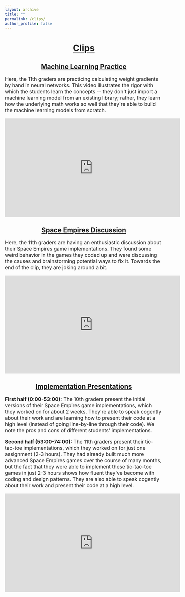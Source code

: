 ```yaml
---
layout: archive
title: ""
permalink: /clips/
author_profile: false
--- 
```


# [<center>Clips</center>](#top)

## [<center>Machine Learning Practice</center>](#machine-learning-practice)

<div style="width:100%; max-width:800px; margin:auto"> 
<font size="3em"><p>Here, the 11th graders are practicing calculating weight gradients by hand in neural networks. This video illustrates the rigor with which the students learn the concepts -- they don't just import a machine learning model from an existing library; rather, they learn how the underlying math works so well that they're able to build the machine learning models from scratch.</p></font>

<center><iframe width="560" height="315" src="https://player.vimeo.com/video/571012455?color=0577c7&title=0&byline=0&portrait=0" frameborder="0" allow="accelerometer; autoplay; fullscreen; picture-in-picture" allowfullscreen></iframe></center>
</div>

## [<center>Space Empires Discussion</center>](#space-empires-discussion)

<div style="width:100%; max-width:800px; margin:auto"> 
<font size="3em"><p>Here, the 11th graders are having an enthusiastic discussion about their Space Empires game implementations. They found some weird behavior in the games they coded up and were discussing the causes and brainstorming potential ways to fix it. Towards the end of the clip, they are joking around a bit.</p></font>

<center><iframe width="560" height="315" src="https://player.vimeo.com/video/571012380?color=0577c7&title=0&byline=0&portrait=0" frameborder="0" allow="accelerometer; autoplay; fullscreen; picture-in-picture" allowfullscreen></iframe></center>
</div>

## [<center>Implementation Presentations</center>](#machine-learning-practice)

<div style="width:100%; max-width:800px; margin:auto"> 
 <font size="3em"><p><b>First half (0:00-53:00):</b> The 10th graders present the initial versions of their Space Empires game implementations, which they worked on for about 2 weeks. They're able to speak cogently about their work and are learning how to present their code at a high level (instead of going line-by-line through their code). We note the pros and cons of different students' implementations.</p>

  <p><b>Second half (53:00-74:00):</b> The 11th graders present their tic-tac-toe implementations, which they worked on for just one assignment (2-3 hours). They had already built much more advanced Space Empires games over the course of many months, but the fact that they were able to implement these tic-tac-toe games in just 2-3 hours shows how fluent they've become with coding and design patterns. They are also able to speak cogently about their work and present their code at a high level.</p></font>

<center><iframe width="560" height="315" src="https://player.vimeo.com/video/571010433?color=0577c7&title=0&byline=0&portrait=0" frameborder="0" allow="accelerometer; autoplay; fullscreen; picture-in-picture" allowfullscreen></iframe></center>
</div>
